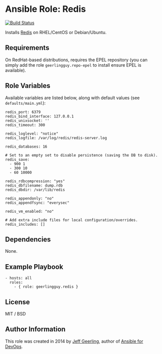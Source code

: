# Ansible Role: Redis

[![Build Status](https://travis-ci.org/geerlingguy/ansible-role-redis.svg?branch=master)](https://travis-ci.org/geerlingguy/ansible-role-redis)

Installs [Redis](http://redis.io/) on RHEL/CentOS or Debian/Ubuntu.

## Requirements

On RedHat-based distributions, requires the EPEL repository (you can simply add the role `geerlingguy.repo-epel` to install ensure EPEL is available).

## Role Variables

Available variables are listed below, along with default values (see `defaults/main.yml`):

    redis_port: 6379
    redis_bind_interface: 127.0.0.1
    redis_unixsocket: ''
    redis_timeout: 300

    redis_loglevel: "notice"
    redis_logfile: /var/log/redis/redis-server.log

    redis_databases: 16

    # Set to an empty set to disable persistence (saving the DB to disk).
    redis_save:
      - 900 1
      - 300 10
      - 60 10000

    redis_rdbcompression: "yes"
    redis_dbfilename: dump.rdb
    redis_dbdir: /var/lib/redis

    redis_appendonly: "no"
    redis_appendfsync: "everysec"

    redis_vm_enabled: "no"

    # Add extra include files for local configuration/overrides.
    redis_includes: []

## Dependencies

None.

## Example Playbook

    - hosts: all
      roles:
        - { role: geerlingguy.redis }

## License

MIT / BSD

## Author Information

This role was created in 2014 by [Jeff Geerling](http://jeffgeerling.com/), author of [Ansible for DevOps](http://ansiblefordevops.com/).
